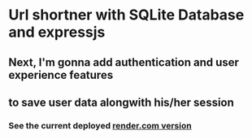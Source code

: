 # Url shortner with SQLite Database and expressjs

## Next, I'm gonna add authentication and user experience features 
## to save user data alongwith his/her session

### See the current deployed [render.com version](https://url-shortner-sx5f.onrender.com)
